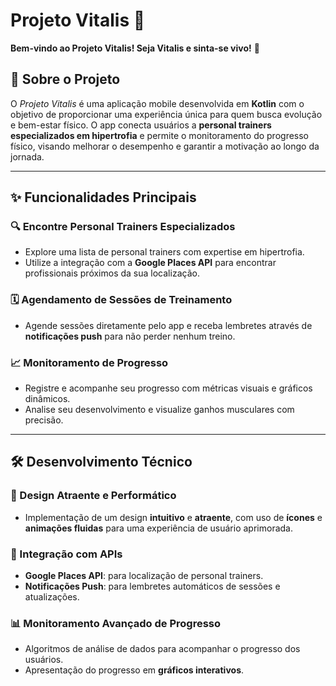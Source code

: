 # Projeto Vitalis 💚

**Bem-vindo ao Projeto Vitalis! Seja Vitalis e sinta-se vivo!** 🌟


## 📲 Sobre o Projeto

O *Projeto Vitalis* é uma aplicação mobile desenvolvida em **Kotlin** com o objetivo de proporcionar uma experiência única para quem busca evolução e bem-estar físico. O app conecta usuários a **personal trainers especializados em hipertrofia** e permite o monitoramento do progresso físico, visando melhorar o desempenho e garantir a motivação ao longo da jornada.

---

## ✨ Funcionalidades Principais

### 🔍 Encontre Personal Trainers Especializados
- Explore uma lista de personal trainers com expertise em hipertrofia.
- Utilize a integração com a **Google Places API** para encontrar profissionais próximos da sua localização.

### 🗓️ Agendamento de Sessões de Treinamento
- Agende sessões diretamente pelo app e receba lembretes através de **notificações push** para não perder nenhum treino.

### 📈 Monitoramento de Progresso
- Registre e acompanhe seu progresso com métricas visuais e gráficos dinâmicos.
- Analise seu desenvolvimento e visualize ganhos musculares com precisão.

---

## 🛠 Desenvolvimento Técnico

### 🎨 Design Atraente e Performático
- Implementação de um design **intuitivo** e **atraente**, com uso de **ícones** e **animações fluidas** para uma experiência de usuário aprimorada.

### 🔗 Integração com APIs
- **Google Places API**: para localização de personal trainers.
- **Notificações Push**: para lembretes automáticos de sessões e atualizações.

### 📊 Monitoramento Avançado de Progresso
- Algoritmos de análise de dados para acompanhar o progresso dos usuários.
- Apresentação do progresso em **gráficos interativos**.

